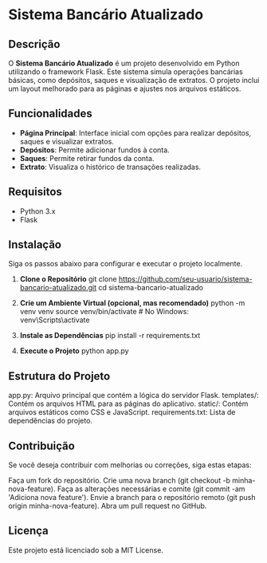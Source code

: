 # Sistema Bancário Atualizado

## Descrição

O **Sistema Bancário Atualizado** é um projeto desenvolvido em Python utilizando o framework Flask. Este sistema simula operações bancárias básicas, como depósitos, saques e visualização de extratos. O projeto inclui um layout melhorado para as páginas e ajustes nos arquivos estáticos.

## Funcionalidades

- **Página Principal**: Interface inicial com opções para realizar depósitos, saques e visualizar extratos.
- **Depósitos**: Permite adicionar fundos à conta.
- **Saques**: Permite retirar fundos da conta.
- **Extrato**: Visualiza o histórico de transações realizadas.

## Requisitos

- Python 3.x
- Flask

## Instalação

Siga os passos abaixo para configurar e executar o projeto localmente.

1. **Clone o Repositório**
   git clone https://github.com/seu-usuario/sistema-bancario-atualizado.git
   cd sistema-bancario-atualizado

2. **Crie um Ambiente Virtual (opcional, mas recomendado)**
python -m venv venv
source venv/bin/activate  # No Windows: venv\Scripts\activate

3. **Instale as Dependências**
pip install -r requirements.txt

4. **Execute o Projeto**
python app.py

## Estrutura do Projeto
app.py: Arquivo principal que contém a lógica do servidor Flask.
templates/: Contém os arquivos HTML para as páginas do aplicativo.
static/: Contém arquivos estáticos como CSS e JavaScript.
requirements.txt: Lista de dependências do projeto.

## Contribuição
Se você deseja contribuir com melhorias ou correções, siga estas etapas:

Faça um fork do repositório.
Crie uma nova branch (git checkout -b minha-nova-feature).
Faça as alterações necessárias e comite (git commit -am 'Adiciona nova feature').
Envie a branch para o repositório remoto (git push origin minha-nova-feature).
Abra um pull request no GitHub.

## Licença
Este projeto está licenciado sob a MIT License.
